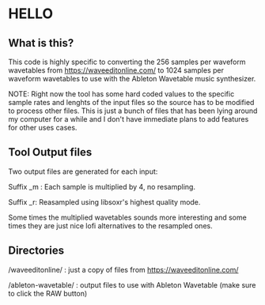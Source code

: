 # HELLO

## What is this?

This code is highly specific to converting the 256 samples per waveform
wavetables from https://waveeditonline.com/ to 1024 samples per waveform
wavetables to use with the Ableton Wavetable music synthesizer.

NOTE: Right now the tool has some hard coded values to the specific sample
rates and lenghts of the input files so the source has to be modified to
process other files. This is just a bunch of files that has been lying around
my computer for a while and I don't have immediate plans to add features for
other uses cases.

## Tool Output files

Two output files are generated for each input:

Suffix _m : Each sample is multiplied by 4, no resampling.

Suffix _r: Reasampled using libsoxr's highest quality mode.

Some times the multiplied wavetables sounds more interesting and some times
they are just nice lofi alternatives to the resampled ones.

## Directories

/waveeditonline/ : just a copy of files from https://waveeditonline.com/

/ableton-wavetable/ : output files to use with Ableton Wavetable (make sure to click the RAW button)


